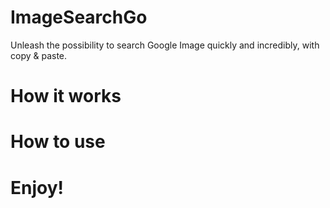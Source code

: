 # ImageSearchGo

Unleash the possibility to search Google Image quickly and incredibly, with copy & paste.

# How it works

# How to use

# Enjoy!
